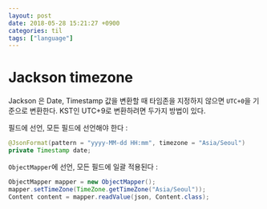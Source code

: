 ```yaml
---
layout: post
date: 2018-05-28 15:21:27 +0900
categories: til
tags: ["language"]
---
```


# Jackson timezone

Jackson 은 Date, Timestamp 값을 변환할 때 타임존을 지정하지 않으면 `UTC+0`을 기준으로 변환한다. KST인 UTC+9로 변환하려면 두가지 방법이 있다.

필드에 선언, 모든 필드에 선언해야 한다 :

```java
@JsonFormat(pattern = "yyyy-MM-dd HH:mm", timezone = "Asia/Seoul")
private Timestamp date;
```

`ObjectMapper`에 선언, 모든 필드에 일괄 적용된다 :

```java
ObjectMapper mapper = new ObjectMapper();
mapper.setTimeZone(TimeZone.getTimeZone("Asia/Seoul"));
Content content = mapper.readValue(json, Content.class);
```
